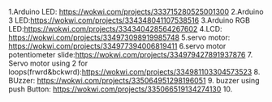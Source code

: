 1.Arduino LED: https://wokwi.com/projects/333715280525001300
2.Arduino 3 LED:https://wokwi.com/projects/334348041107538516
3.Arduino RGB LED:https://wokwi.com/projects/334340428564267602
4.LCD: https://wokwi.com/projects/334973098919985748
5.servo motor: https://wokwi.com/projects/334977394006819411
6.servo motor potentiometer slide:https://wokwi.com/projects/334979427891937876
7. Servo motor using 2 for loops(frwrd&bckwrd):https://wokwi.com/projects/334981103304573523
8. BUzzer: https://wokwi.com/projects/335064951298196051
9. buzzer using push Button: https://wokwi.com/projects/335066519134274130
10. 
